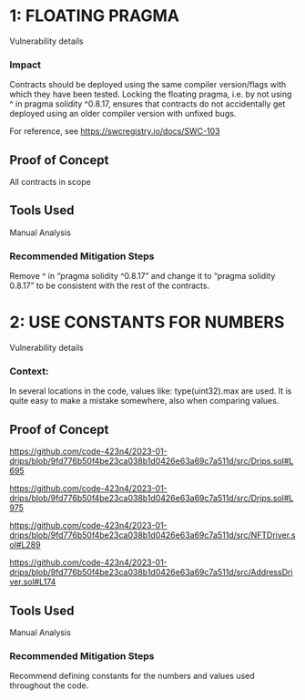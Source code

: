 # 1: FLOATING PRAGMA 

Vulnerability details

### Impact

Contracts should be deployed using the same compiler version/flags with which they have been tested. Locking the floating pragma, i.e. by not using ^ in pragma solidity ^0.8.17, ensures that contracts do not accidentally get deployed using an older compiler version with unfixed bugs.

For reference, see https://swcregistry.io/docs/SWC-103

## Proof of Concept

All contracts in scope 

## Tools Used

Manual Analysis

### Recommended Mitigation Steps

Remove ^ in “pragma solidity ^0.8.17” and change it to “pragma solidity 0.8.17” to be consistent with the rest of the contracts.

# 2: USE CONSTANTS FOR NUMBERS

Vulnerability details

### Context:

In several locations in the code, values like: type(uint32).max are used. It is quite easy to make a mistake somewhere, also when comparing values.

## Proof of Concept

https://github.com/code-423n4/2023-01-drips/blob/9fd776b50f4be23ca038b1d0426e63a69c7a511d/src/Drips.sol#L695 

https://github.com/code-423n4/2023-01-drips/blob/9fd776b50f4be23ca038b1d0426e63a69c7a511d/src/Drips.sol#L975 

https://github.com/code-423n4/2023-01-drips/blob/9fd776b50f4be23ca038b1d0426e63a69c7a511d/src/NFTDriver.sol#L289 

https://github.com/code-423n4/2023-01-drips/blob/9fd776b50f4be23ca038b1d0426e63a69c7a511d/src/AddressDriver.sol#L174 

## Tools Used

Manual Analysis

### Recommended Mitigation Steps

Recommend defining constants for the numbers and values used throughout the code.

